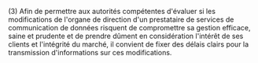 (3) Afin de permettre aux autorités compétentes d'évaluer si les modifications de l'organe de direction d'un prestataire de services de communication de données risquent de compromettre sa gestion efficace, saine et prudente et de prendre dûment en considération l'intérêt de ses clients et l'intégrité du marché, il convient de fixer des délais clairs pour la transmission d'informations sur ces modifications.